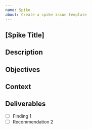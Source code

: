 ```yaml
---
name: Spike
about: Create a spike issue template
---
```


## [Spike Title]
<!-- Brief and descriptive title of the spike. -->

## Description
<!-- What needs to be investigated or researched? -->

## Objectives
<!-- What are the goals or outcomes of this spike? -->

## Context
<!-- Any relevant background or information for this spike. -->

## Deliverables
<!-- What is expected at the end of this spike? -->
- [ ] Finding 1
- [ ] Recommendation 2